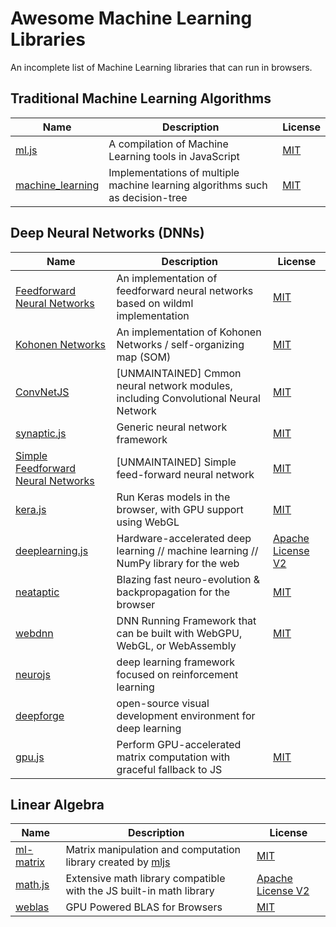 # Awesome Machine Learning Libraries
An incomplete list of Machine Learning libraries that can run in browsers. 

## Traditional Machine Learning Algorithms 
Name | Description | License
--- | --- | ---
[ml.js](https://github.com/mljs/ml) | A compilation of Machine Learning tools in JavaScript | [MIT](http://opensource.org/licenses/MIT)
[machine_learning](https://github.com/junku901/machine_learning) | Implementations of multiple machine learning algorithms such as decision-tree | [MIT](http://opensource.org/licenses/MIT)




## Deep Neural Networks (DNNs) 
Name | Description | License
--- | --- | ---
[Feedforward Neural Networks](https://github.com/mljs/feedforward-neural-networks) | An implementation of feedforward neural networks based on wildml implementation | [MIT](http://opensource.org/licenses/MIT)
[Kohonen Networks](https://github.com/mljs/som) | An implementation of Kohonen Networks / self-organizing map (SOM) | [MIT](http://opensource.org/licenses/MIT)
[ConvNetJS](https://github.com/karpathy/convnetjs) | [UNMAINTAINED] Cmmon neural network modules, including Convolutional Neural Network  |[MIT](http://opensource.org/licenses/MIT)
[synaptic.js](https://github.com/cazala/synaptic)| Generic neural network framework | [MIT](http://opensource.org/licenses/MIT)
[Simple Feedforward Neural Networks](https://github.com/harthur/brain)| [UNMAINTAINED] Simple feed-forward neural network | [MIT](http://opensource.org/licenses/MIT)
[kera.js](https://github.com/transcranial/keras-js)| Run Keras models in the browser, with GPU support using WebGL | [MIT](http://opensource.org/licenses/MIT)
[deeplearning.js](https://github.com/PAIR-code/deeplearnjs)| Hardware-accelerated deep learning // machine learning // NumPy library for the web | [Apache License V2](https://www.apache.org/licenses/LICENSE-2.0)
[neataptic](https://github.com/wagenaartje/neataptic) | Blazing fast neuro-evolution & backpropagation for the browser |[MIT](http://opensource.org/licenses/MIT)
[webdnn](https://github.com/mil-tokyo/webdnn) | DNN Running Framework that can be built with WebGPU, WebGL, or WebAssembly | [MIT](http://opensource.org/licenses/MIT)
[neurojs](https://github.com/janhuenermann/neurojs) | deep learning framework focused on reinforcement learning | |
[deepforge](https://github.com/deepforge-dev/deepforge) | open-source visual development environment for deep learning | |
[gpu.js](http://gpu.rocks/) | Perform GPU-accelerated matrix computation with graceful fallback to JS | [MIT](http://opensource.org/licenses/MIT)



## Linear Algebra 

Name | Description | License
--- | --- | ---
[ml-matrix](https://github.com/mljs/matrix) | Matrix manipulation and computation library created by [mljs](https://github.com/mljs) | [MIT](http://opensource.org/licenses/MIT)
[math.js](http://mathjs.org/) | Extensive math library compatible with the JS built-in math library | [Apache License V2](https://www.apache.org/licenses/LICENSE-2.0)
[weblas](https://github.com/waylonflinn/weblas) | GPU Powered BLAS for Browsers | [MIT](http://opensource.org/licenses/MIT)

